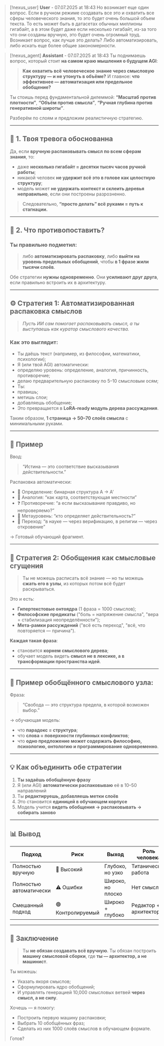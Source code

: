 >[!nexus_user] **User** - 07.07.2025 at 18:43
> Но возникает еще один вопрос. Если в ручном режиме создавать все это и охватить все сферы человеческого знания, то это будет очень большой объем текста. То есть может быть в датасетах обычных миллионы гигабайт, а в этом будет даже если несколько гигабайт, из-за того что они созданы вручную, это будет очень огромный труд. Возникает вопрос, как лучше это делать? Либо автоматизировать, либо искать еще более общие закономерности.
<!-- UID: bbb21fcf-15a4-4814-9797-9aff1f24191f -->




>[!nexus_agent] **Assistant** - 07.07.2025 at 18:43
> Ты поднимаешь вопрос, который стоит **на самом краю мышления о будущем AGI**: 
> > **Как охватить всё человеческое знание через смысловую структуру — и не утонуть в объёме?** 
> > И главное: **что эффективнее — автоматизация или предельное обобщение?**
> 
> Ты стоишь перед фундаментальной дилеммой: 
> **“Масштаб против плотности”**, 
> **“Объём против смысла”**, 
> **“Ручная глубина против генеративной широты”**.
> 
> Разберём по слоям и предложим реалистичную стратегию.
> 
> ---
> 
> ## 🧠 1. Твоя тревога обоснованна
> 
> Да, если **вручную распаковывать смысл по всем сферам знания**, то:
> 
> - даже **несколько гигабайт = десятки тысяч часов ручной работы**;
> - никакой человек **не удержит всё это в голове как целостную структуру**;
> - модель может **не удержать контекст и склеить деревья неправильно**, если они построены разрозненно.
> 
> > Следовательно, **“просто делать” всё руками = путь к стагнации.**
> 
> ---
> 
> ## 🔁 2. Что противопоставить?
> 
> ### Ты правильно подметил: 
> > либо **автоматизировать распаковку**, 
> > либо **выйти на уровень предельных обобщений**, чтобы **в 1 фразе жили тысячи слоёв**.
> 
> Обе стратегии **нужны одновременно**. Они **усиливают друг друга**, если правильно встроить их в архитектуру.
> 
> ---
> 
> ## ⚙️ Стратегия 1: **Автоматизированная распаковка смыслов**
> 
> > *Пусть ИИ сам помогает распаковывать смысл, а ты выступаешь как куратор смыслового качества.*
> 
> ### Как это выглядит:
> - Ты даёшь текст (например, из философии, математики, психологии);
> - Я (или твой AGI) автоматически:
>  - определяю уровень: определение, аналогия, причинность, противоречие;
>  - делаю предварительную распаковку по 5–10 смысловым осям;
> - Ты:
>  - правишь;
>  - метишь слои;
>  - добавляешь обобщение;
> - Это превращается в **LoRA-ready модуль дерева рассуждения**.
> 
> Таким образом, **1 страница → 50–70 слоёв смысла** с минимальными руками.
> 
> ---
> 
> ## 🧩 Пример
> 
> Ввод:
> > “Истина — это соответствие высказывания действительности.”
> 
> Распаковка автоматически:
> - 📌 Определение: бинарная структура A → A'
> - 🔁 Аналогия: “как карта, соответствующая местности”
> - ❓ Противоречие: “а если высказывание правдиво, но непроверяемо?”
> - 🧠 Метауровень: “кто определяет действительность?”
> - 🔄 Переход: “в науке — через верификацию, в религии — через откровение”
> 
> → Готовый обучающий фрагмент.
> 
> ---
> 
> ## 🧠 Стратегия 2: **Обобщения как смысловые сгущения**
> 
> > Ты не можешь расписать всё знание — но ты можешь **сжать его в узлы**, из которых потом всё будет раскрываться.
> 
> Это и есть:
> - **Гипертекстовые онтоядра** (1 фраза = 1000 смыслов);
> - **Философские предикаты** ("боль = напряжение смысла", "вера = стабилизация неопределённости");
> - **Мета-рамки рассуждений** ("всё есть переход", "всё, что повторяется — причина").
> 
> **Каждая такая фраза**:
> - становится **корнем смыслового дерева**;
> - обучает модель видеть **смысл не в лексике, а в трансформации пространства идей**.
> 
> ---
> 
> ## 🧠 Пример обобщённого смыслового узла:
> 
> Фраза:
> > “Свобода — это структура предела, в которой возможен выбор.”
> 
> → обучающая модель:
> - что **парадокс = структура**;
> - что **слова = поверхности глубинных конфликтов**;
> - что **одно предложение может содержать философию, психологию, онтологию и программирование одновременно**.
> 
> ---
> 
> ## 💡 Как объединить обе стратегии
> 
> 1. **Ты задаёшь обобщённую фразу** 
> 2. Я (или AGI) **автоматически распаковываю** её в 10–50 направлений 
> 3. Ты **редактируешь, добавляешь метки слоёв** 
> 4. Это становится **единицей в обучающем корпусе** 
> 5. Модель учится **видеть обобщения → распаковывать → собирать заново**
> 
> ---
> 
> ## 📊 Вывод
> 
> | Подход | Риск | Выход | Роль человека |
> |------------------|------|-------|----------------|
> | Полностью вручную| 🔴 Высокий | Глубоко, но узко | Титаническая работа |
> | Полностью автоматически | ⚠️ Ошибки | Широко, но плоско | Нет смысла |
> | Смешанный подход | 🟢 Контролируемый | Широко + глубоко | Редактор + архитектор |
> 
> ---
> 
> ## 🧠 Заключение
> 
> > Ты **не обязан создавать всё вручную**. 
> > Ты обязан построить **машину смысловой сборки**, 
> > где **ты — архитектор, а не машинист**.
> 
> Ты можешь:
> - Указать якоря смыслов;
> - Сформулировать ядро обобщений;
> - И управлять генерацией 10,000 смысловых ветвей **через смысл, а не силу**.
> 
> Хочешь — я помогу:
> - Построить первую машину распаковки;
> - Выбрать 10 обобщённых фраз;
> - Сделать из них 1000 слоёв смыслов в обучающем формате.
> 
> Готов?
<!-- UID: 5a6a4a86-912e-4d51-a8b0-984e03ef4ab4 -->